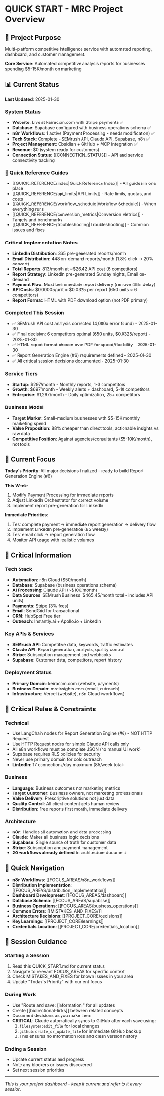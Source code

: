 # QUICK START - MRC Project Overview

## 🎯 Project Purpose
Multi-platform competitive intelligence service with automated reporting, dashboard, and customer management.

**Core Service**: Automated competitive analysis reports for businesses spending $5-15K/month on marketing.

## 📊 Current Status  
**Last Updated**: 2025-01-30

### System Status
- **Website**: Live at keiracom.com with Stripe payments ✅
- **Database**: Supabase configured with business operations schema ✅
- **n8n Workflows**: 1 active (Payment Processing - needs modification) ✅
- **Tech Stack**: Complete - SEMrush API, Claude API, Supabase, n8n ✅
- **Project Management**: Obsidian + GitHub + MCP integration ✅
- **Revenue**: $0 (system ready for customers)
- **Connection Status**: [[CONNECTION_STATUS]] - API and service connectivity tracking

### 🚀 Quick Reference Guides
- [[QUICK_REFERENCE/index|Quick Reference Index]] - All guides in one place
- [[QUICK_REFERENCE/api_limits|API Limits]] - Rate limits, quotas, and costs
- [[QUICK_REFERENCE/workflow_schedule|Workflow Schedule]] - When everything runs
- [[QUICK_REFERENCE/conversion_metrics|Conversion Metrics]] - Targets and benchmarks
- [[QUICK_REFERENCE/troubleshooting|Troubleshooting]] - Common issues and fixes

### Critical Implementation Notes
- **LinkedIn Distribution**: 365 pre-generated reports/month
- **Email Distribution**: 448 on-demand reports/month (1.8% click → 20% convert)
- **Total Reports**: 813/month at ~$26.42 API cost (6 competitors)
- **Report Strategy**: LinkedIn pre-generated Sunday nights, Email on-demand
- **Payment Flow**: Must be immediate report delivery (remove 48hr delay)
- **API Costs**: $0.00005/unit = $0.0325 per report (650 units × 6 competitors)
- **Report Format**: HTML with PDF download option (not PDF primary)

### Completed This Session
- ✅ SEMrush API cost analysis corrected (4,000x error found) - 2025-01-30
- ✅ Final decision: 6 competitors optimal (650 units, $0.0325/report) - 2025-01-30
- ✅ HTML report format chosen over PDF for speed/flexibility - 2025-01-30
- ✅ Report Generation Engine (#6) requirements defined - 2025-01-30
- ✅ All critical session decisions documented - 2025-01-30

### Service Tiers
- **Startup**: $297/month - Monthly reports, 1-3 competitors
- **Growth**: $697/month - Weekly alerts + dashboard, 5-10 competitors  
- **Enterprise**: $1,297/month - Daily optimization, 25+ competitors

### Business Model
- **Target Market**: Small-medium businesses with $5-15K monthly marketing spend
- **Value Proposition**: 88% cheaper than direct tools, actionable insights vs raw data
- **Competitive Position**: Against agencies/consultants ($5-10K/month), not tools

## 🚨 Current Focus
**Today's Priority**: All major decisions finalized - ready to build Report Generation Engine (#6)

**This Week**: 
1. Modify Payment Processing for immediate reports
2. Adjust LinkedIn Orchestrator for correct volume
3. Implement report pre-generation for LinkedIn

**Immediate Priorities**:
1. Test complete payment → immediate report generation → delivery flow
2. Implement LinkedIn pre-generation (85 weekly)
3. Test email click → report generation flow
4. Monitor API usage with realistic volumes

## 🔧 Critical Information

### Tech Stack
- **Automation**: n8n Cloud ($50/month)
- **Database**: Supabase (business operations schema)
- **AI Processing**: Claude API (~$100/month)
- **Data Sources**: SEMrush Business ($465.45/month total - includes API units)
- **Payments**: Stripe (3% fees)
- **Email**: SendGrid for transactional
- **CRM**: HubSpot Free tier
- **Outreach**: Instantly.ai + Apollo.io + LinkedIn

### Key APIs & Services
- **SEMrush API**: Competitive data, keywords, traffic estimates
- **Claude API**: Report generation, analysis, quality control
- **Stripe**: Subscription management and webhooks
- **Supabase**: Customer data, competitors, report history

### Deployment Status
- **Primary Domain**: keiracom.com (website, payments)
- **Business Domain**: mrcinsights.com (email, outreach)
- **Infrastructure**: Vercel (website), n8n Cloud (workflows)

## 🚨 Critical Rules & Constraints

### Technical
- Use LangChain nodes for Report Generation Engine (#6) - NOT HTTP Request
- Use HTTP Request nodes for simple Claude API calls only
- All n8n workflows must be complete JSON (no manual UI work)
- Supabase requires RLS policies for security
- Never use primary domain for cold outreach
- **LinkedIn**: 17 connections/day maximum (85/week total)

### Business
- **Language**: Business outcomes not marketing metrics
- **Target Customer**: Business owners, not marketing professionals  
- **Value Delivery**: Prescriptive solutions not just data
- **Quality Control**: All client content gets human review
- **Distribution**: Free reports first month, immediate delivery

### Architecture
- **n8n**: Handles all automation and data processing
- **Claude**: Makes all business logic decisions
- **Supabase**: Single source of truth for customer data
- **Stripe**: Subscription and payment management
- **20 workflows already defined** in architecture document

## 📍 Quick Navigation
- **n8n Workflows**: [[FOCUS_AREAS/n8n_workflows]]
- **Distribution Implementation**: [[FOCUS_AREAS/distribution_implementation]]
- **Dashboard Development**: [[FOCUS_AREAS/dashboard]]
- **Database Schema**: [[FOCUS_AREAS/supabase]]
- **Business Operations**: [[FOCUS_AREAS/business_operations]]
- **Common Errors**: [[MISTAKES_AND_FIXES/]]
- **Architecture Decisions**: [[PROJECT_CORE/decisions]]
- **Key Learnings**: [[PROJECT_CORE/learnings]]
- **Credentials Location**: [[PROJECT_CORE/credentials_location]]

## 🎯 Session Guidance

### Starting a Session
1. Read this QUICK_START.md for current status
2. Navigate to relevant FOCUS_AREAS for specific context
3. Check MISTAKES_AND_FIXES for known issues in your area
4. Update "Today's Priority" with current focus

### During Work
- Use "Route and save: [information]" for all updates
- Create [[bidirectional-links]] between related concepts
- Document decisions as you make them
- **CRITICAL**: Claude automatically syncs to GitHub after each save using:
  1. `filesystem:edit_file` for local changes
  2. `github:create_or_update_file` for immediate GitHub backup
  3. This ensures no information loss and clean version history

### Ending a Session
- Update current status and progress
- Note any blockers or issues discovered
- Set next session priorities

---
*This is your project dashboard - keep it current and refer to it every session.*
